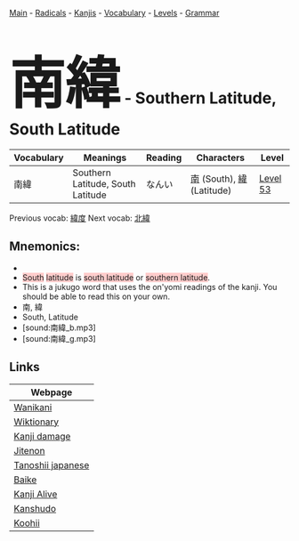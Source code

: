 <style> bigfont {font-size: 100px}</style>
[Main](../README.md) -
[Radicals](../radicals.md) -
[Kanjis](../kanjis.md) -
[Vocabulary](../vocabulary.md) -
[Levels](../levels.md) -
[Grammar](../grammar.md)
# <bigfont> 南緯</bigfont> - Southern Latitude, South Latitude 

| Vocabulary | Meanings | Reading | Characters | Level |
| --- | --- | --- | --- | --- |
| 南緯 | Southern Latitude, South Latitude | なんい |  [南](../kanjis/南.md) (South), [緯](../kanjis/緯.md) (Latitude) | [Level 53](../levels/wk_level53.md) |

Previous vocab: [緯度](緯度.md) Next vocab: [北緯](北緯.md) 

## Mnemonics:

* 
* <span style="background-color:#ffcccb"> South</span> <span style="background-color:#ffcccb"> latitude</span> is <span style="background-color:#ffcccb"> south latitude</span> or <span style="background-color:#ffcccb"> southern latitude</span>.
* This is a jukugo word that uses the on'yomi readings of the kanji. You should be able to read this on your own.
* 南, 緯
* South, Latitude
* [sound:南緯_b.mp3]
* [sound:南緯_g.mp3]


## Links 

| Webpage |
| --- |
| [Wanikani          ](https://www.wanikani.com/kanji/南緯) |
| [Wiktionary        ](https://en.wiktionary.org/wiki/南緯) |
| [Kanji damage      ](http://www.kanjidamage.com/kanji/search?utf8=✓&q=南緯) |
| [Jitenon           ](https://jitenon.com/kanji/南緯) |
| [Tanoshii japanese ](https://www.tanoshiijapanese.com/dictionary/kanji.cfm?k=南緯) |
| [Baike             ](https://baike.baidu.com/item/南緯) |
| [Kanji Alive       ](https://app.kanjialive.com/南緯) |
| [Kanshudo          ](https://www.kanshudo.com/searchmn?q=南緯) |
| [Koohii            ](https://kanji.koohii.com/study/kanji/南緯) |
